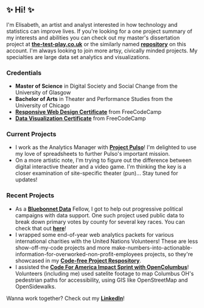 ## ✨ Hi! ✨
I'm Elisabeth, an artist and analyst interested in how technology and statistics can improve lives. If you're looking for a one project summary of my interests and abilities you can check out my master's dissertation project at **[the-test-play.co.uk](https://www.the-test-play.co.uk)** or the similarly named **[repository](https://github.com/elisabethdeltoro/the-test-play)** on this account. I'm always looking to join more artsy, civically minded projects. My specialties are large data set analytics and visualizations.

### Credentials
 - <b>Master of Science</b> in Digital Society and Social Change from the University of Glasgow</br>
 - <b>Bachelor of Arts</b> in Theater and Performance Studies from the University of Chicago
 - **[Responsive Web Design Certificate](https://www.freecodecamp.org/certification/elisabethsusername/responsive-web-design)** from FreeCodeCamp
 - **[Data Visualization Certificate](https://freecodecamp.org/certification/elisabethsusername/data-visualization)** from FreeCodeCamp
 
 ### Current Projects
 - I work as the Analytics Manager with **[Project Pulso](https://projectpulso.org/)**! I'm delighted to use my love of spreadsheets to further Pulso's important mission.
 - On a more artistic note, I'm trying to figure out the difference between digital interactive theater and a video game. I'm thinking the key is a closer examination of site-specific theater (pun)... Stay tuned for updates!
  
 ### Recent Projects
  - As a **[Bluebonnet Data](https://github.com/bluebonnet-data)** Fellow, I got to help out progressive political campaigns with data support. One such project used public data to break down primary votes by county for several key races. You can check that out **[here](https://github.com/elisabethdeltoro/primary-voter-project)**!
  - I wrapped some end-of-year web analytics packets for various international charities with the United Nations Volunteers! These are less show-off-my-code projects and more make-numbers-into-actionable-information-for-overworked-non-profit-employees projects, so they're showcased in my **[Code-free Project Respository](https://github.com/elisabethdeltoro/code-free-projects)**. 
- I assisted the **[Code For America Impact Sprint with OpenColumbus](https://github.com/SCODEMeetup/cfa-impact-sprints)**! Volunteers (including me) used satelite footage to map Columbus OH's pedestrian paths for accessibility, using GIS like OpenStreetMap and OpenSidewalks. 

Wanna work together? Check out my **[LinkedIn](https://www.linkedin.com/in/elisabeth-del-toro)**!
